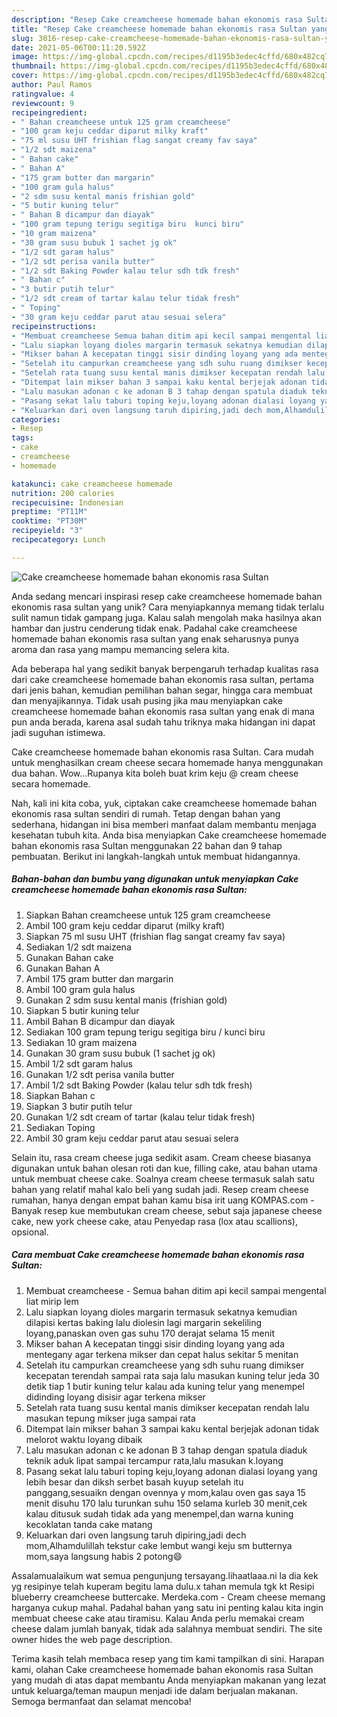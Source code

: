 ```yaml
---
description: "Resep Cake creamcheese homemade bahan ekonomis rasa Sultan yang Enak Banget"
title: "Resep Cake creamcheese homemade bahan ekonomis rasa Sultan yang Enak Banget"
slug: 3016-resep-cake-creamcheese-homemade-bahan-ekonomis-rasa-sultan-yang-enak-banget
date: 2021-05-06T00:11:20.592Z
image: https://img-global.cpcdn.com/recipes/d1195b3edec4cffd/680x482cq70/cake-creamcheese-homemade-bahan-ekonomis-rasa-sultan-foto-resep-utama.jpg
thumbnail: https://img-global.cpcdn.com/recipes/d1195b3edec4cffd/680x482cq70/cake-creamcheese-homemade-bahan-ekonomis-rasa-sultan-foto-resep-utama.jpg
cover: https://img-global.cpcdn.com/recipes/d1195b3edec4cffd/680x482cq70/cake-creamcheese-homemade-bahan-ekonomis-rasa-sultan-foto-resep-utama.jpg
author: Paul Ramos
ratingvalue: 4
reviewcount: 9
recipeingredient:
- " Bahan creamcheese untuk 125 gram creamcheese"
- "100 gram keju ceddar diparut milky kraft"
- "75 ml susu UHT frishian flag sangat creamy fav saya"
- "1/2 sdt maizena"
- " Bahan cake"
- " Bahan A"
- "175 gram butter dan margarin"
- "100 gram gula halus"
- "2 sdm susu kental manis frishian gold"
- "5 butir kuning telur"
- " Bahan B dicampur dan diayak"
- "100 gram tepung terigu segitiga biru  kunci biru"
- "10 gram maizena"
- "30 gram susu bubuk 1 sachet jg ok"
- "1/2 sdt garam halus"
- "1/2 sdt perisa vanila butter"
- "1/2 sdt Baking Powder kalau telur sdh tdk fresh"
- " Bahan c"
- "3 butir putih telur"
- "1/2 sdt cream of tartar kalau telur tidak fresh"
- " Toping"
- "30 gram keju ceddar parut atau sesuai selera"
recipeinstructions:
- "Membuat creamcheese Semua bahan ditim api kecil sampai mengental liat mirip lem"
- "Lalu siapkan loyang dioles margarin termasuk sekatnya kemudian dilapisi kertas baking lalu diolesin lagi margarin sekeliling loyang,panaskan oven gas suhu 170 derajat selama 15 menit"
- "Mikser bahan A kecepatan tinggi sisir dinding loyang yang ada mentegany agar terkena mikser dan cepat halus sekitar 5 menitan"
- "Setelah itu campurkan creamcheese yang sdh suhu ruang dimikser kecepatan terendah sampai rata saja lalu masukan kuning telur jeda 30 detik tiap 1 butir kuning telur kalau ada kuning telur yang menempel didinding loyang disisir agar terkena mikser"
- "Setelah rata tuang susu kental manis dimikser kecepatan rendah lalu masukan tepung mikser juga sampai rata"
- "Ditempat lain mikser bahan 3 sampai kaku kental berjejak adonan tidak melorot waktu loyang dibaik"
- "Lalu masukan adonan c ke adonan B 3 tahap dengan spatula diaduk teknik aduk lipat sampai tercampur rata,lalu masukan k.loyang"
- "Pasang sekat lalu taburi toping keju,loyang adonan dialasi loyang yang lebih besar dan diksh serbet basah kuyup setelah itu panggang,sesuaikn dengan ovennya y mom,kalau oven gas saya 15 menit disuhu 170 lalu turunkan suhu 150 selama kurleb 30 menit,cek kalau ditusuk sudah tidak ada yang menempel,dan warna kuning kecoklatan tanda cake matang"
- "Keluarkan dari oven langsung taruh dipiring,jadi dech mom,Alhamdulillah tekstur cake lembut wangi keju sm butternya mom,saya langsung habis 2 potong😄"
categories:
- Resep
tags:
- cake
- creamcheese
- homemade

katakunci: cake creamcheese homemade 
nutrition: 200 calories
recipecuisine: Indonesian
preptime: "PT11M"
cooktime: "PT30M"
recipeyield: "3"
recipecategory: Lunch

---
```



![Cake creamcheese homemade bahan ekonomis rasa Sultan](https://img-global.cpcdn.com/recipes/d1195b3edec4cffd/680x482cq70/cake-creamcheese-homemade-bahan-ekonomis-rasa-sultan-foto-resep-utama.jpg)

Anda sedang mencari inspirasi resep cake creamcheese homemade bahan ekonomis rasa sultan yang unik? Cara menyiapkannya memang tidak terlalu sulit namun tidak gampang juga. Kalau salah mengolah maka hasilnya akan hambar dan justru cenderung tidak enak. Padahal cake creamcheese homemade bahan ekonomis rasa sultan yang enak seharusnya punya aroma dan rasa yang mampu memancing selera kita.

Ada beberapa hal yang sedikit banyak berpengaruh terhadap kualitas rasa dari cake creamcheese homemade bahan ekonomis rasa sultan, pertama dari jenis bahan, kemudian pemilihan bahan segar, hingga cara membuat dan menyajikannya. Tidak usah pusing jika mau menyiapkan cake creamcheese homemade bahan ekonomis rasa sultan yang enak di mana pun anda berada, karena asal sudah tahu triknya maka hidangan ini dapat jadi suguhan istimewa.

Cake creamcheese homemade bahan ekonomis rasa Sultan. Cara mudah untuk menghasilkan cream cheese secara homemade hanya menggunakan dua bahan. Wow…Rupanya kita boleh buat krim keju @ cream cheese secara homemade.


Nah, kali ini kita coba, yuk, ciptakan cake creamcheese homemade bahan ekonomis rasa sultan sendiri di rumah. Tetap dengan bahan yang sederhana, hidangan ini bisa memberi manfaat dalam membantu menjaga kesehatan tubuh kita. Anda bisa menyiapkan Cake creamcheese homemade bahan ekonomis rasa Sultan menggunakan 22 bahan dan 9 tahap pembuatan. Berikut ini langkah-langkah untuk membuat hidangannya.

<!--inarticleads1-->

##### Bahan-bahan dan bumbu yang digunakan untuk menyiapkan Cake creamcheese homemade bahan ekonomis rasa Sultan:

1. Siapkan  Bahan creamcheese untuk 125 gram creamcheese
1. Ambil 100 gram keju ceddar diparut (milky kraft)
1. Siapkan 75 ml susu UHT (frishian flag sangat creamy fav saya)
1. Sediakan 1/2 sdt maizena
1. Gunakan  Bahan cake
1. Gunakan  Bahan A
1. Ambil 175 gram butter dan margarin
1. Ambil 100 gram gula halus
1. Gunakan 2 sdm susu kental manis (frishian gold)
1. Siapkan 5 butir kuning telur
1. Ambil  Bahan B dicampur dan diayak
1. Sediakan 100 gram tepung terigu segitiga biru / kunci biru
1. Sediakan 10 gram maizena
1. Gunakan 30 gram susu bubuk (1 sachet jg ok)
1. Ambil 1/2 sdt garam halus
1. Gunakan 1/2 sdt perisa vanila butter
1. Ambil 1/2 sdt Baking Powder (kalau telur sdh tdk fresh)
1. Siapkan  Bahan c
1. Siapkan 3 butir putih telur
1. Gunakan 1/2 sdt cream of tartar (kalau telur tidak fresh)
1. Sediakan  Toping
1. Ambil 30 gram keju ceddar parut atau sesuai selera


Selain itu, rasa cream cheese juga sedikit asam. Cream cheese biasanya digunakan untuk bahan olesan roti dan kue, filling cake, atau bahan utama untuk membuat cheese cake. Soalnya cream cheese termasuk salah satu bahan yang relatif mahal kalo beli yang sudah jadi. Resep cream cheese rumahan, hanya dengan empat bahan kamu bisa irit uang KOMPAS.com - Banyak resep kue membutukan cream cheese, sebut saja japanese cheese cake, new york cheese cake, atau Penyedap rasa (lox atau scallions), opsional. 

<!--inarticleads2-->

##### Cara membuat Cake creamcheese homemade bahan ekonomis rasa Sultan:

1. Membuat creamcheese - Semua bahan ditim api kecil sampai mengental liat mirip lem
1. Lalu siapkan loyang dioles margarin termasuk sekatnya kemudian dilapisi kertas baking lalu diolesin lagi margarin sekeliling loyang,panaskan oven gas suhu 170 derajat selama 15 menit
1. Mikser bahan A kecepatan tinggi sisir dinding loyang yang ada mentegany agar terkena mikser dan cepat halus sekitar 5 menitan
1. Setelah itu campurkan creamcheese yang sdh suhu ruang dimikser kecepatan terendah sampai rata saja lalu masukan kuning telur jeda 30 detik tiap 1 butir kuning telur kalau ada kuning telur yang menempel didinding loyang disisir agar terkena mikser
1. Setelah rata tuang susu kental manis dimikser kecepatan rendah lalu masukan tepung mikser juga sampai rata
1. Ditempat lain mikser bahan 3 sampai kaku kental berjejak adonan tidak melorot waktu loyang dibaik
1. Lalu masukan adonan c ke adonan B 3 tahap dengan spatula diaduk teknik aduk lipat sampai tercampur rata,lalu masukan k.loyang
1. Pasang sekat lalu taburi toping keju,loyang adonan dialasi loyang yang lebih besar dan diksh serbet basah kuyup setelah itu panggang,sesuaikn dengan ovennya y mom,kalau oven gas saya 15 menit disuhu 170 lalu turunkan suhu 150 selama kurleb 30 menit,cek kalau ditusuk sudah tidak ada yang menempel,dan warna kuning kecoklatan tanda cake matang
1. Keluarkan dari oven langsung taruh dipiring,jadi dech mom,Alhamdulillah tekstur cake lembut wangi keju sm butternya mom,saya langsung habis 2 potong😄


Assalamualaikum wat semua pengunjung tersayang.lihaatlaaa.ni la dia kek yg resipinye telah kuperam begitu lama dulu.x tahan memula tgk kt Resipi blueberry creamcheese buttercake. Merdeka.com - Cream cheese memang harganya cukup mahal. Padahal bahan yang satu ini penting kalau kita ingin membuat cheese cake atau tiramisu. Kalau Anda perlu memakai cream cheese dalam jumlah banyak, tidak ada salahnya membuat sendiri. The site owner hides the web page description. 

Terima kasih telah membaca resep yang tim kami tampilkan di sini. Harapan kami, olahan Cake creamcheese homemade bahan ekonomis rasa Sultan yang mudah di atas dapat membantu Anda menyiapkan makanan yang lezat untuk keluarga/teman maupun menjadi ide dalam berjualan makanan. Semoga bermanfaat dan selamat mencoba!
